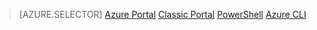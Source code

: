 > [AZURE.SELECTOR]
[Azure Portal](traffic-manager-get-started-create-endpoint-classic-azure-portal.md)
[Classic Portal](traffic-manager-get-started-create-endpoint-classic-portal.md)
[PowerShell](traffic-manager-get-started-create-endpoint-classic-ps.md)
[Azure CLI](traffic-manager-get-started-create-endpoint-classic-cli.md)
